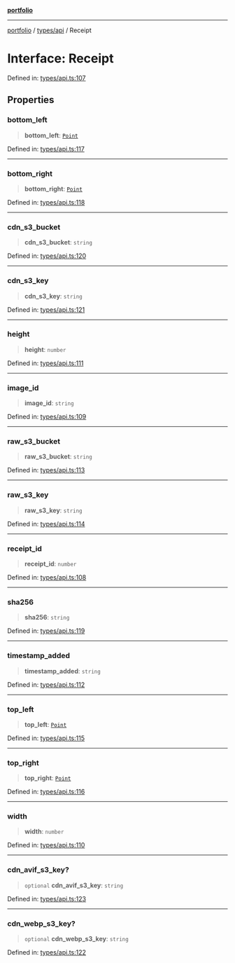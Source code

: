 [**portfolio**](../../../README.md)

***

[portfolio](../../../modules.md) / [types/api](../README.md) / Receipt

# Interface: Receipt

Defined in: [types/api.ts:107](https://github.com/tnorlund/Portfolio/blob/3e87d2c3cd6fd32e681b7d64755e5724d1d8afd1/portfolio/types/api.ts#L107)

## Properties

### bottom\_left

> **bottom\_left**: [`Point`](Point.md)

Defined in: [types/api.ts:117](https://github.com/tnorlund/Portfolio/blob/3e87d2c3cd6fd32e681b7d64755e5724d1d8afd1/portfolio/types/api.ts#L117)

***

### bottom\_right

> **bottom\_right**: [`Point`](Point.md)

Defined in: [types/api.ts:118](https://github.com/tnorlund/Portfolio/blob/3e87d2c3cd6fd32e681b7d64755e5724d1d8afd1/portfolio/types/api.ts#L118)

***

### cdn\_s3\_bucket

> **cdn\_s3\_bucket**: `string`

Defined in: [types/api.ts:120](https://github.com/tnorlund/Portfolio/blob/3e87d2c3cd6fd32e681b7d64755e5724d1d8afd1/portfolio/types/api.ts#L120)

***

### cdn\_s3\_key

> **cdn\_s3\_key**: `string`

Defined in: [types/api.ts:121](https://github.com/tnorlund/Portfolio/blob/3e87d2c3cd6fd32e681b7d64755e5724d1d8afd1/portfolio/types/api.ts#L121)

***

### height

> **height**: `number`

Defined in: [types/api.ts:111](https://github.com/tnorlund/Portfolio/blob/3e87d2c3cd6fd32e681b7d64755e5724d1d8afd1/portfolio/types/api.ts#L111)

***

### image\_id

> **image\_id**: `string`

Defined in: [types/api.ts:109](https://github.com/tnorlund/Portfolio/blob/3e87d2c3cd6fd32e681b7d64755e5724d1d8afd1/portfolio/types/api.ts#L109)

***

### raw\_s3\_bucket

> **raw\_s3\_bucket**: `string`

Defined in: [types/api.ts:113](https://github.com/tnorlund/Portfolio/blob/3e87d2c3cd6fd32e681b7d64755e5724d1d8afd1/portfolio/types/api.ts#L113)

***

### raw\_s3\_key

> **raw\_s3\_key**: `string`

Defined in: [types/api.ts:114](https://github.com/tnorlund/Portfolio/blob/3e87d2c3cd6fd32e681b7d64755e5724d1d8afd1/portfolio/types/api.ts#L114)

***

### receipt\_id

> **receipt\_id**: `number`

Defined in: [types/api.ts:108](https://github.com/tnorlund/Portfolio/blob/3e87d2c3cd6fd32e681b7d64755e5724d1d8afd1/portfolio/types/api.ts#L108)

***

### sha256

> **sha256**: `string`

Defined in: [types/api.ts:119](https://github.com/tnorlund/Portfolio/blob/3e87d2c3cd6fd32e681b7d64755e5724d1d8afd1/portfolio/types/api.ts#L119)

***

### timestamp\_added

> **timestamp\_added**: `string`

Defined in: [types/api.ts:112](https://github.com/tnorlund/Portfolio/blob/3e87d2c3cd6fd32e681b7d64755e5724d1d8afd1/portfolio/types/api.ts#L112)

***

### top\_left

> **top\_left**: [`Point`](Point.md)

Defined in: [types/api.ts:115](https://github.com/tnorlund/Portfolio/blob/3e87d2c3cd6fd32e681b7d64755e5724d1d8afd1/portfolio/types/api.ts#L115)

***

### top\_right

> **top\_right**: [`Point`](Point.md)

Defined in: [types/api.ts:116](https://github.com/tnorlund/Portfolio/blob/3e87d2c3cd6fd32e681b7d64755e5724d1d8afd1/portfolio/types/api.ts#L116)

***

### width

> **width**: `number`

Defined in: [types/api.ts:110](https://github.com/tnorlund/Portfolio/blob/3e87d2c3cd6fd32e681b7d64755e5724d1d8afd1/portfolio/types/api.ts#L110)

***

### cdn\_avif\_s3\_key?

> `optional` **cdn\_avif\_s3\_key**: `string`

Defined in: [types/api.ts:123](https://github.com/tnorlund/Portfolio/blob/3e87d2c3cd6fd32e681b7d64755e5724d1d8afd1/portfolio/types/api.ts#L123)

***

### cdn\_webp\_s3\_key?

> `optional` **cdn\_webp\_s3\_key**: `string`

Defined in: [types/api.ts:122](https://github.com/tnorlund/Portfolio/blob/3e87d2c3cd6fd32e681b7d64755e5724d1d8afd1/portfolio/types/api.ts#L122)
